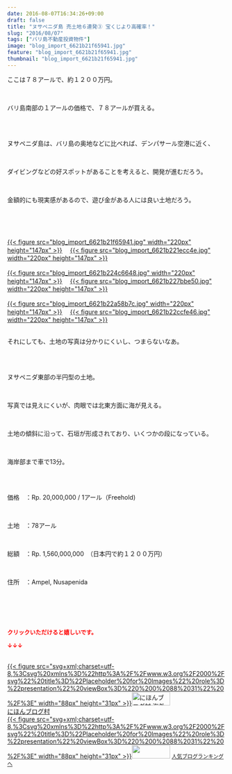 ```yaml
---
date: 2016-08-07T16:34:26+09:00
draft: false
title: "ヌサペニダ島 売土地６連発③ 宝くじより高確率！"
slug: "2016/08/07"
tags: ["バリ島不動産投資物件"]
image: "blog_import_6621b21f65941.jpg"
feature: "blog_import_6621b21f65941.jpg"
thumbnail: "blog_import_6621b21f65941.jpg"
---
```

<p>ここは７８アールで、約１２００万円。</p><br/><p>バリ島南部の１アールの価格で、７８アールが買える。</p><br/><br/><p>ヌサペニダ島は、バリ島の奥地などに比べれば、デンパサール空港に近く、</p><br/><p>ダイビングなどの好スポットがあることを考えると、開発が進むだろう。</p><br/><p>金額的にも現実感があるので、遊び金がある人には良い土地だろう。</p><br/><br/><p><br/><a href="blog_import_6621b2209e59c.jpg">{{< figure src="blog_import_6621b21f65941.jpg" width="220px" height="147px" >}}</a> 　<a href="blog_import_6621b22329aee.jpg">{{< figure src="blog_import_6621b221ecc4e.jpg" width="220px" height="147px" >}}</a> <br/><br/><a href="blog_import_6621b2264047b.jpg">{{< figure src="blog_import_6621b224c6648.jpg" width="220px" height="147px" >}}</a> 　<a href="blog_import_6621b228f19f0.jpg">{{< figure src="blog_import_6621b227bbe50.jpg" width="220px" height="147px" >}}</a> <br/><br/><a href="blog_import_6621b22b91d29.jpg">{{< figure src="blog_import_6621b22a58b7c.jpg" width="220px" height="147px" >}}</a> 　<a href="blog_import_6621b22e1e89b.jpg">{{< figure src="blog_import_6621b22ccfe46.jpg" width="220px" height="147px" >}}</a> <br/><br/></p><p>それにしても、土地の写真は分かりにくいし、つまらないなあ。</p><br/><p><br/>ヌサペニダ東部の半円型の土地。</p><br/><p>写真では見えにくいが、肉眼では北東方面に海が見える。</p><br/><p>土地の傾斜に沿って、石垣が形成されており、いくつかの段になっている。</p><br/><p>海岸部まで車で13分。</p><br/><p><br/>価格　：Rp. 20,000,000 / 1アール（Freehold)</p><br/><p>土地　：78アール</p><br/><p>総額　：Rp. 1,560,000,000　（日本円で約１２００万円）</p><br/><p>住所　：Ampel, Nusapenida</p><br/><br/><br/><br/><p><font color="#ff0000" size="2"><strong>クリックいただけると嬉しいです。<br/></strong></font></p><p><font color="#ff0000" size="2"><strong>↓↓↓</strong></font></p><p><br/><a href="ranking.html?p_cid=01260127" target="_blank">{{< figure src="svg+xml;charset=utf-8,%3Csvg%20xmlns%3D%22http%3A%2F%2Fwww.w3.org%2F2000%2Fsvg%22%20title%3D%22Placeholder%20for%20Images%22%20role%3D%22presentation%22%20viewBox%3D%220%200%2088%2031%22%20%2F%3E" width="88px" height="31px" >}}<noscript><img border="0" alt="にほんブログ村 海外生活ブログ バリ島情報へ" src="https://img-proxy.blog-video.jp/images?url=http%3A%2F%2Foverseas.blogmura.com%2Fbali%2Fimg%2Fbali88_31.gif" width="88" height="31"></noscript></a> <br/><a href="ranking.html?p_cid=01260127" target="_blank">にほんブログ村</a> <br/><a title="人気ブログランキングへ" href="link.php?1804582">{{< figure src="svg+xml;charset=utf-8,%3Csvg%20xmlns%3D%22http%3A%2F%2Fwww.w3.org%2F2000%2Fsvg%22%20title%3D%22Placeholder%20for%20Images%22%20role%3D%22presentation%22%20viewBox%3D%220%200%2088%2031%22%20%2F%3E" width="88px" height="31px" >}}<noscript><img border="0" src="https://blog.with2.net/img/banner/banner_22.gif" width="88" height="31"></noscript></a> <a style="FONT-SIZE: 12px" href="link.php?1804582">人気ブログランキングへ</a> </p>

